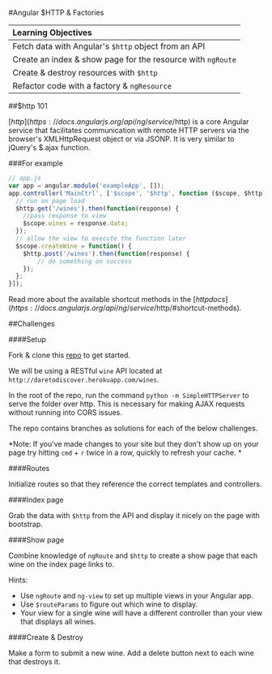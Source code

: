 #Angular $HTTP & Factories

| Learning Objectives |
| :--- |
| Fetch data with Angular's `$http` object from an API |
| Create an index & show page for the resource with `ngRoute` |
| Create & destroy resources with `$http` |
| Refactor code with a factory & `ngResource` |

##$http 101

[$http](https://docs.angularjs.org/api/ng/service/$http) is a core Angular service that facilitates communication with remote HTTP servers via the browser's XMLHttpRequest object or via JSONP. It is very similar to jQuery's $.ajax function.

###For example

```js
// app.js
var app = angular.module('exampleApp', []);
app.controller('MainCtrl', ['$scope', '$http', function ($scope, $http) {
  // run on page load
  $http.get('/wines').then(function(response) {
    //pass response to view
    $scope.wines = response.data;
  });
  // allow the view to execute the function later
  $scope.createWine = function() {
    $http.post('/wines').then(function(response) {
        // do something on success
    });
  };
}]);
```

Read more about the available shortcut methods in the [$http docs](https://docs.angularjs.org/api/ng/service/$http/#shortcut-methods).

##Challenges

####Setup

Fork & clone this [repo](https://github.com/sf-wdi-21/ng-http-resources) to get started.

We will be using a RESTful `wine` API located at `http://daretodiscover.herokuapp.com/wines`.

In the root of the repo, run the command `python -m SimpleHTTPServer` to serve the folder over http. This is necessary for making AJAX requests without running into CORS issues.

The repo contains branches as solutions for each of the below challenges.

*Note: If you've made changes to your site but they don't show up on your page try hitting `cmd` + `r` twice in a row, quickly to refresh your cache. 
*

####Routes

Initialize routes so that they reference the correct templates and controllers.

####Index page

Grab the data with `$http` from the API and display it nicely on the page with bootstrap.

####Show page

Combine knowledge of `ngRoute` and `$http` to create a show page that each wine on the index page links to.

Hints:
* Use `ngRoute` and `ng-view` to set up multiple views in your Angular app.
* Use `$routeParams` to figure out which wine to display.
* Your view for a single wine will have a different controller than your view that displays all wines.

####Create & Destroy

Make a form to submit a new wine. Add a delete button next to each wine that destroys it.

<!-- Bonus: refactor with a service & $resource -->



